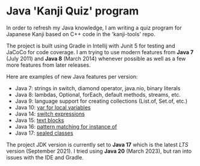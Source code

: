 # Java 'Kanji Quiz' program

In order to refresh my Java knowledge, I am writing a quiz program for Japanese
Kanji based on C++ code in the 'kanji-tools' repo.

The project is built using Gradle in Intellij with Junit 5 for testing and
JaCoCo for code coverage. I am trying to use modern features from **Java 7**
(July 2011) and **Java 8** (March 2014) whenever possible as well as a few
more features from later releases.

Here are examples of new Java features per version:

- Java 7: strings in switch, diamond operator, java.nio, binary literals
- Java 8: lambdas, Optional, forEach, default methods, streams, etc.
- Java 9: language support for creating collections (List.of, Set.of, etc.)
- Java 10: [var for local variables](https://openjdk.java.net/jeps/286)
- Java 14: [switch expressions](https://openjdk.java.net/jeps/361)
- Java 15: [text blocks](https://openjdk.java.net/jeps/378)
- Java 16: [pattern matching for instance of](https://openjdk.java.net/jeps/394)
- Java 17: [sealed classes](https://openjdk.java.net/jeps/409)

The project JDK version is currently set to **Java 17** which is the latest
*LTS* version (September 2021). I tried using **Java 20** (March 2023), but ran
into issues with the IDE and Gradle.
